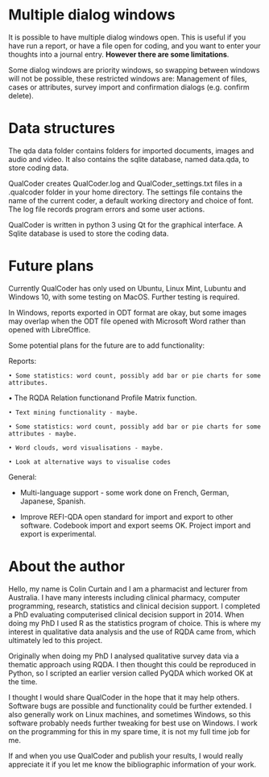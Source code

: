 
#  Multiple dialog windows

It is possible to have multiple dialog windows open. This is useful if you have run a report, or have a file open for coding, and you want to enter your thoughts into a journal entry. **However there are some limitations**.
 
Some dialog windows are priority windows, so swapping between windows will not be possible, these restricted windows are: Management of files, cases or attributes, survey import and confirmation dialogs (e.g. confirm delete). 

# Data structures

The qda data folder contains folders for imported documents, images and audio and video. It also contains the sqlite database, named data.qda, to store coding data.

QualCoder creates QualCoder.log and QualCoder_settings.txt files in a .qualcoder folder in your home directory. The settings file contains the name of the current coder, a default working directory and choice of font. The log file records program errors and some user actions.

QualCoder is written in python 3 using Qt for the graphical interface. A Sqlite database is used to store the coding data.


# Future plans

Currently QualCoder has only used on Ubuntu, Linux Mint, Lubuntu and Windows 10, with some testing on MacOS. Further testing is required.

In Windows, reports exported in ODT format are okay, but some images may overlap when the ODT file opened with Microsoft Word rather than opened with LibreOffice.


Some potential plans for the future are to add functionality:


Reports: 

    • Some statistics: word count, possibly add bar or pie charts for some attributes.

   • The RQDA Relation functionand Profile Matrix function.

    • Text mining functionality - maybe.

    • Some statistics: word count, possibly add bar or pie charts for some attributes - maybe.

    • Word clouds, word visualisations - maybe.

    • Look at alternative ways to visualise codes

General:

* Multi-language support - some work done on French, German, Japanese, Spanish.

* Improve REFI-QDA open standard for import and export to other software. Codebook import and export seems OK. Project import and export is experimental.

#  About the author

Hello, my name is Colin Curtain and I am a pharmacist and lecturer from Australia. I have many interests including clinical pharmacy, computer programming, research, statistics and clinical decision support. I completed a PhD evaluating computerised clinical decision support in 2014. When doing my PhD I used R as the statistics program of choice. This is where my interest in qualitative data analysis and the use of RQDA came from, which ultimately led to this project.

Originally when doing my PhD I analysed qualitative survey data via a thematic approach using RQDA. I then thought this could be reproduced in Python, so I scripted an earlier version called PyQDA which worked OK at the time.

I thought I would share QualCoder in the hope that it may help others. Software bugs are possible and functionality could be further extended. I also generally work on Linux machines, and sometimes Windows, so this software probably needs further tweaking for best use on Windows. I work on the programming for this in my spare time, it is not my full time job for me.

If and when you use QualCoder and publish your results, I would really appreciate it if you let me know the bibliographic information of your work.

